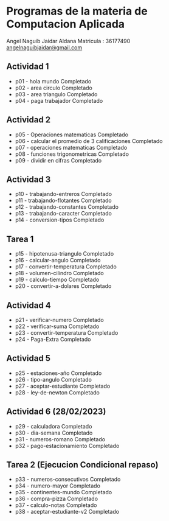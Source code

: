 # Programas de la materia de Computacion Aplicada
Angel Naguib Jaidar Aldana
Matricula : 36177490 
angelnaguibjaidar@gmail.com
## Actividad 1
- p01 - hola mundo Completado
- p02 - area circulo Completado
- p03 - area triangulo Completado
- p04 - paga trabajador Completado

## Actividad 2
- p05 - Operaciones matematicas Completado
- p06 - calcular el promedio de 3 calificaciones Completado
- p07 - operaciones matematicas Completado
- p08 - funciones trigonometricas Completado
- p09 - dividir en cifras Completado

## Actividad 3
- p10 - trabajando-entreros Completado
- p11 - trabajando-flotantes Completado
- p12 - trabajando-constantes Completado
- p13 - trabajando-caracter Completado
- p14 - conversion-tipos Completado

## Tarea 1

- p15 - hipotenusa-triangulo Completado
- p16 - calcular-angulo Completado
- p17 - convertir-temperatura Completado
- p18 - volumen-cilindro Completado
- p19 - calculo-tiempo Completado
- p20 - convertir-a-dolares Completado

## Actividad 4

- p21 - verificar-numero Completado
- p22 - verificar-suma Completado
- p23 - convertir-temperatura Completado
- p24 - Paga-Extra Completado

## Actividad 5

- p25 - estaciones-año Completado
- p26 - tipo-angulo Completado
- p27 - aceptar-estudiante Completado
- p28 - ley-de-newton Completado

## Actividad 6 (28/02/2023)
- p29 - calculadora Completado
- p30 - dia-semana Completado
- p31 - numeros-romano Completado
- p32 - pago-estacionamiento Completado 

## Tarea 2 (Ejecucion Condicional repaso)
- p33 - numeros-consecutivos Completado
- p34 - numero-mayor Completado
- p35 - continentes-mundo Completado
- p36 - compra-pizza Completado
- p37 - calculo-notas Completado
- p38 - aceptar-estudiante-v2 Completado
